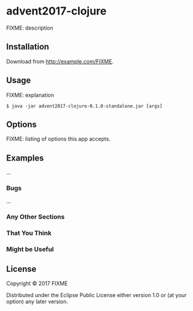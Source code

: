 # advent2017-clojure

FIXME: description

## Installation

Download from http://example.com/FIXME.

## Usage

FIXME: explanation

    $ java -jar advent2017-clojure-0.1.0-standalone.jar [args]

## Options

FIXME: listing of options this app accepts.

## Examples

...

### Bugs

...

### Any Other Sections
### That You Think
### Might be Useful

## License

Copyright © 2017 FIXME

Distributed under the Eclipse Public License either version 1.0 or (at
your option) any later version.
